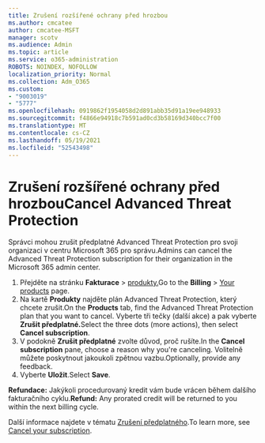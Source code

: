 ```yaml
---
title: Zrušení rozšířené ochrany před hrozbou
ms.author: cmcatee
author: cmcatee-MSFT
manager: scotv
ms.audience: Admin
ms.topic: article
ms.service: o365-administration
ROBOTS: NOINDEX, NOFOLLOW
localization_priority: Normal
ms.collection: Adm_O365
ms.custom:
- "9003019"
- "5777"
ms.openlocfilehash: 0919862f1954058d2d891abb35d91a19ee948933
ms.sourcegitcommit: f4866e94918c7b591ad0cd3b58169d340bcc7f00
ms.translationtype: MT
ms.contentlocale: cs-CZ
ms.lasthandoff: 05/19/2021
ms.locfileid: "52543498"
---
```

# <a name="cancel-advanced-threat-protection"></a><span data-ttu-id="51911-102">Zrušení rozšířené ochrany před hrozbou</span><span class="sxs-lookup"><span data-stu-id="51911-102">Cancel Advanced Threat Protection</span></span>

<span data-ttu-id="51911-103">Správci mohou zrušit předplatné Advanced Threat Protection pro svoji organizaci v centru Microsoft 365 pro správu.</span><span class="sxs-lookup"><span data-stu-id="51911-103">Admins can cancel the Advanced Threat Protection subscription for their organization in the Microsoft 365 admin center.</span></span>

1. <span data-ttu-id="51911-104">Přejděte na stránku **Fakturace**  >  [produkty.](https://go.microsoft.com/fwlink/p/?linkid=842054)</span><span class="sxs-lookup"><span data-stu-id="51911-104">Go to the  **Billing** > [Your products](https://go.microsoft.com/fwlink/p/?linkid=842054) page.</span></span>
2. <span data-ttu-id="51911-105">Na kartě **Produkty** najděte plán Advanced Threat Protection, který chcete zrušit.</span><span class="sxs-lookup"><span data-stu-id="51911-105">On the **Products** tab, find the Advanced Threat Protection plan that you want to cancel.</span></span> <span data-ttu-id="51911-106">Vyberte tři tečky (další akce) a pak vyberte **Zrušit předplatné.**</span><span class="sxs-lookup"><span data-stu-id="51911-106">Select the three dots (more actions), then select **Cancel subscription**.</span></span>
3. <span data-ttu-id="51911-107">V podokně **Zrušit předplatné** zvolte důvod, proč rušíte.</span><span class="sxs-lookup"><span data-stu-id="51911-107">In the **Cancel subscription** pane, choose a reason why you're canceling.</span></span> <span data-ttu-id="51911-108">Volitelně můžete poskytnout jakoukoli zpětnou vazbu.</span><span class="sxs-lookup"><span data-stu-id="51911-108">Optionally, provide any feedback.</span></span>
4. <span data-ttu-id="51911-109">Vyberte **Uložit**.</span><span class="sxs-lookup"><span data-stu-id="51911-109">Select **Save**.</span></span>

<span data-ttu-id="51911-110">**Refundace:** Jakýkoli procedurovaný kredit vám bude vrácen během dalšího fakturačního cyklu.</span><span class="sxs-lookup"><span data-stu-id="51911-110">**Refund:** Any prorated credit will be returned to you within the next billing cycle.</span></span>

<span data-ttu-id="51911-111">Další informace najdete v tématu [Zrušení předplatného](/microsoft-365/commerce/subscriptions/cancel-your-subscription).</span><span class="sxs-lookup"><span data-stu-id="51911-111">To learn more, see [Cancel your subscription](/microsoft-365/commerce/subscriptions/cancel-your-subscription).</span></span>